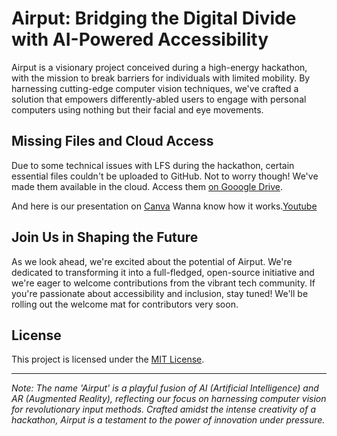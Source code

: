 # Airput: Bridging the Digital Divide with AI-Powered Accessibility

Airput is a visionary project conceived during a high-energy hackathon, with the mission to break barriers for individuals with limited mobility. By harnessing cutting-edge computer vision techniques, we've crafted a solution that empowers differently-abled users to engage with personal computers using nothing but their facial and eye movements.

## Missing Files and Cloud Access

Due to some technical issues with LFS during the hackathon, certain essential files couldn't be uploaded to GitHub. Not to worry though! We've made them available in the cloud. Access them [on Gooogle Drive](https://drive.google.com/drive/folders/1tt3LSySjwovw0bLpRggGepRvA-KKxYiO?usp=sharing).

And here is our presentation on [Canva](https://www.canva.com/design/DAFvrkbkIL0/ZQPKm_uGB4Y0q7n-VTXx1g/edit?utm_content=DAFvrkbkIL0&utm_campaign=designshare&utm_medium=link2&utm_source=sharebutton)
Wanna know how it works.[Youtube](https://youtu.be/zImep1WYD2M)

## Join Us in Shaping the Future

As we look ahead, we're excited about the potential of Airput. We're dedicated to transforming it into a full-fledged, open-source initiative and we're eager to welcome contributions from the vibrant tech community. If you're passionate about accessibility and inclusion, stay tuned! We'll be rolling out the welcome mat for contributors very soon.

## License

This project is licensed under the [MIT License](LICENSE).

---

*Note: The name 'Airput' is a playful fusion of AI (Artificial Intelligence) and AR (Augmented Reality), reflecting our focus on harnessing computer vision for revolutionary input methods. Crafted amidst the intense creativity of a hackathon, Airput is a testament to the power of innovation under pressure.*
